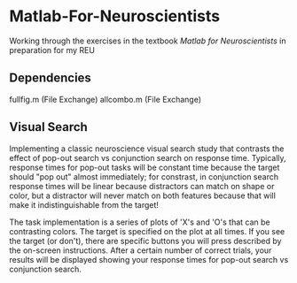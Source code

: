 # Matlab-For-Neuroscientists
Working through the exercises in the textbook *Matlab for Neuroscientists* in preparation for my REU

## Dependencies
fullfig.m (File Exchange)
allcombo.m (File Exchange)

## Visual Search

Implementing a classic neuroscience visual search study that contrasts the effect of pop-out search vs conjunction search on response time. Typically, response times for pop-out tasks will be constant time because the target should "pop out" almost immediately; for constrast, in conjunction search response times will be linear because distractors can match on shape or color, but a distractor will never match on both features because that will make it indistinguishable from the target!

The task implementation is a series of plots of 'X's and 'O's that can be contrasting colors. The target is specified on the plot at all times. If you see the target (or don't), there are specific buttons you will press described by the on-screen instructions. After a certain number of correct trials, your results will be displayed showing your response times for pop-out search vs conjunction search.

